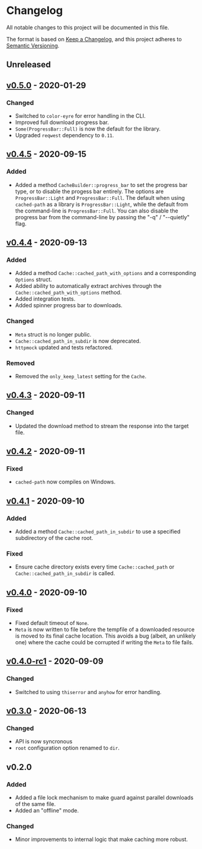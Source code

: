 # Changelog

All notable changes to this project will be documented in this file.

The format is based on [Keep a Changelog](https://keepachangelog.com/en/1.0.0/),
and this project adheres to [Semantic Versioning](https://semver.org/spec/v2.0.0.html).

## Unreleased

## [v0.5.0](https://github.com/epwalsh/rust-cached-path/releases/tag/v0.4.5) - 2020-01-29

### Changed

- Switched to `color-eyre` for error handling in the CLI.
- Improved full download progress bar.
- `Some(ProgressBar::Full)` is now the default for the library.
- Upgraded `reqwest` dependency to `0.11`.

## [v0.4.5](https://github.com/epwalsh/rust-cached-path/releases/tag/v0.4.5) - 2020-09-15

### Added

- Added a method `CacheBuilder::progress_bar` to set the progress bar type, or to disable the progess bar entirely. The options are `ProgressBar::Light` and `ProgressBar::Full`. The default when using `cached-path` as a library is `ProgressBar::Light`, while the default from the command-line is `ProgressBar::Full`. You can also disable the progress bar from the command-line by passing the  "-q" / "--quietly" flag.

## [v0.4.4](https://github.com/epwalsh/rust-cached-path/releases/tag/v0.4.4) - 2020-09-13

### Added

- Added a method `Cache::cached_path_with_options` and a corresponding `Options` struct.
- Added ability to automatically extract archives through the `Cache::cached_path_with_options` method.
- Added integration tests.
- Added spinner progress bar to downloads.

### Changed

- `Meta` struct is no longer public.
- `Cache::cached_path_in_subdir` is now deprecated.
- `httpmock` updated and tests refactored.

### Removed

- Removed the `only_keep_latest` setting for the `Cache`.

## [v0.4.3](https://github.com/epwalsh/rust-cached-path/releases/tag/v0.4.3) - 2020-09-11

### Changed

- Updated the download method to stream the response into the target file.

## [v0.4.2](https://github.com/epwalsh/rust-cached-path/releases/tag/v0.4.2) - 2020-09-11

### Fixed

- `cached-path` now compiles on Windows.

## [v0.4.1](https://github.com/epwalsh/rust-cached-path/releases/tag/v0.4.1) - 2020-09-10

### Added

- Added a method `Cache::cached_path_in_subdir` to use a specified subdirectory of the cache root.

### Fixed

- Ensure cache directory exists every time `Cache::cached_path` or `Cache::cached_path_in_subdir` is called.

## [v0.4.0](https://github.com/epwalsh/rust-cached-path/releases/tag/v0.4.0) - 2020-09-10

### Fixed

- Fixed default timeout of `None`.
- `Meta` is now written to file before the tempfile of a downloaded resource is moved to its final cache location. This avoids a bug (albeit, an unlikely one) where the cache could be corrupted if writing the `Meta` to file fails.

## [v0.4.0-rc1](https://github.com/epwalsh/rust-cached-path/releases/tag/v0.4.0-rc1) - 2020-09-09

### Changed

- Switched to using `thiserror` and `anyhow` for error handling.

## [v0.3.0](https://github.com/epwalsh/rust-cached-path/releases/tag/v0.3.0) - 2020-06-13

### Changed

- API is now syncronous
- `root` configuration option renamed to `dir`.

## v0.2.0

### Added

- Added a file lock mechanism to make guard against parallel downloads of the same file.
- Added an "offline" mode.

### Changed

- Minor improvements to internal logic that make caching more robust.
